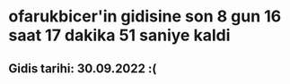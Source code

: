 # ofarukbicer'in gidisine son 8 gun 16 saat 17 dakika 51 saniye kaldi

## Gidis tarihi: 30.09.2022 :(